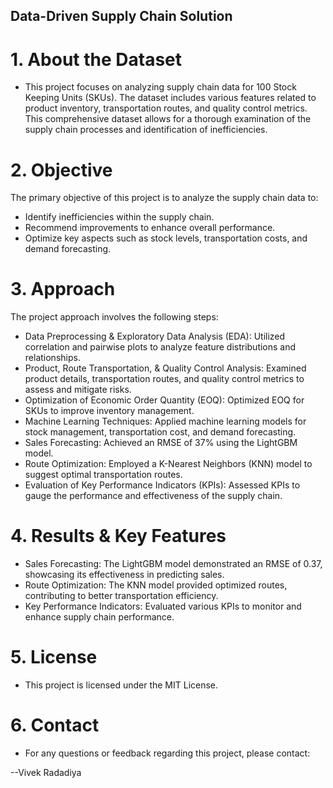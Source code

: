## Data-Driven Supply Chain Solution
# 1. About the Dataset
- This project focuses on analyzing supply chain data for 100 Stock Keeping Units (SKUs). The dataset includes various features related to product inventory, transportation routes, and quality control metrics. This comprehensive dataset allows for a thorough examination of the supply chain processes and identification of inefficiencies.

# 2. Objective
The primary objective of this project is to analyze the supply chain data to:
- Identify inefficiencies within the supply chain.
- Recommend improvements to enhance overall performance.
- Optimize key aspects such as stock levels, transportation costs, and demand forecasting.

# 3. Approach
The project approach involves the following steps:
- Data Preprocessing & Exploratory Data Analysis (EDA): Utilized correlation and pairwise plots to analyze feature distributions and relationships.
- Product, Route Transportation, & Quality Control Analysis: Examined product details, transportation routes, and quality control metrics to assess and mitigate risks.
- Optimization of Economic Order Quantity (EOQ): Optimized EOQ for SKUs to improve inventory management.
- Machine Learning Techniques: Applied machine learning models for stock management, transportation cost, and demand forecasting.
- Sales Forecasting: Achieved an RMSE of 37% using the LightGBM model.
- Route Optimization: Employed a K-Nearest Neighbors (KNN) model to suggest optimal transportation routes.
- Evaluation of Key Performance Indicators (KPIs): Assessed KPIs to gauge the performance and effectiveness of the supply chain.

# 4. Results & Key Features
- Sales Forecasting: The LightGBM model demonstrated an RMSE of 0.37, showcasing its effectiveness in predicting sales.
- Route Optimization: The KNN model provided optimized routes, contributing to better transportation efficiency.
- Key Performance Indicators: Evaluated various KPIs to monitor and enhance supply chain performance.
  
# 5. License
- This project is licensed under the MIT License.

# 6. Contact
- For any questions or feedback regarding this project, please contact:

 --Vivek Radadiya
